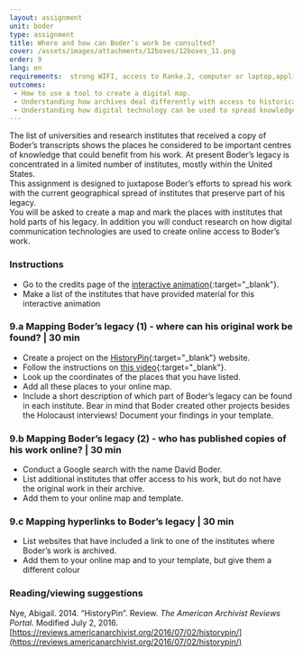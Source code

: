 ```yaml
---
layout: assignment
unit: boder
type: assignment
title: Where and how can Boder’s work be consulted?
cover: /assets/images/attachments/12boxes/12boxes_11.png
order: 9
lang: en
requirements:  strong WIFI, access to Ranke.2, computer or laptop,application on laptop or computer to view video,
outcomes: 
 - How to use a tool to create a digital map.
 - Understanding how archives deal differently with access to historical sources.
 - Understanding how digital technology can be used to spread knowledge. 
---
```


The list of universities and research institutes that received a copy of Boder’s transcripts shows the places he considered to be important centres of knowledge that could benefit from his work. At present Boder’s legacy is concentrated in a limited number of institutes, mostly within the United States.  
This assignment is designed to juxtapose Boder’s efforts to spread his work with the current geographical spread of institutes that preserve part of his legacy.  
You will be asked to create a map and mark the places with institutes that hold parts of his legacy. In addition you will conduct research on how digital communication technologies are used to create online access to Boder’s work.

<!-- more -->

<!-- briefing-student -->

### Instructions
<!-- section-contents -->

- Go to the credits page of the [interactive animation](https://ranke2.uni.lu/klynt/en/#Intro){:target="_blank"}. 
- Make a list of the institutes that have provided material for this interactive animation  

<!-- section -->

### 9.a  Mapping Boder’s legacy (1) - where can his original work be found? | 30 min
<!-- section-contents -->

- Create a project on the [HistoryPin](https://www.historypin.org/en/){:target="_blank"} website. 
- Follow the instructions on [this video](https://youtu.be/VKWBDMLhjSk){:target="_blank"}. 
- Look up the coordinates of the places that you have listed.
- Add all these places to your online map.
- Include a short description of which part of Boder’s legacy can be found in each institute. Bear in mind that Boder created other projects besides the Holocaust interviews! Document your findings in your template.

<!-- section --> 

### 9.b  Mapping Boder’s legacy (2) - who has published copies of his work online? | 30 min
<!-- section-contents -->

- Conduct a Google search with the name David Boder.
- List additional institutes that offer access to his work, but do not have the original work in their archive.
- Add them to your online map and template.

<!-- section -->

### 9.c  Mapping hyperlinks to Boder’s legacy | 30 min
<!-- section-contents -->

- List websites that have included a link to one of the institutes where Boder’s work is archived. 
- Add them to your online map and to your template, but give them a different colour 

<!-- section --> 

### Reading/viewing suggestions
<!-- section-contents -->
Nye, Abigail. 2014. “HistoryPin”. Review. *The American Archivist Reviews Portal*. Modified July 2, 2016.
[https://reviews.americanarchivist.org/2016/07/02/historypin/](https://reviews.americanarchivist.org/2016/07/02/historypin/) 
<!-- briefing-teacher -->
